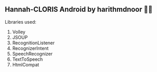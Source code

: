 ## Hannah-CLORIS Android by harithmdnoor 👨‍💻
Libraries used:
1) Volley
2) JSOUP
3) RecognitionListener
4) RecognizerIntent
5) SpeechRecognizer
6) TextToSpeech
7) HtmlCompat
     
